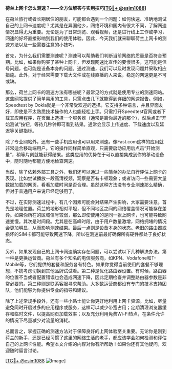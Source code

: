 **荷兰上网卡怎么测速？——全方位解答与实用技巧[[TG💪+ @esim1088](https://t.me/s/esim1088)]**

在荷兰旅行或者长期居住的朋友，可能都会遇到一个问题：如何快速、准确地测试自己的上网卡速度呢？尤其是在异国他乡，网络环境和国内有很大不同，了解网速情况显得尤为重要。无论是为了日常浏览、观看视频，还是进行线上工作或学习，网速的好坏直接影响到我们的使用体验。因此，今天我们就来聊聊荷兰上网卡的测速方法以及一些需要注意的小技巧。

首先，为什么我们需要测速呢？测速可以帮助我们判断当前网络的质量是否符合预期。比如，如果你购买了某种上网卡，但发现网速比宣传的要慢很多，这可能是信号问题，也可能是设备本身的问题。通过测速，我们可以及时发现问题并采取相应措施。此外，对于经常需要下载大文件或在线直播的人来说，稳定的网速更是不可或缺。

那么，荷兰上网卡的测速方法有哪些呢？最常见的方式就是使用专业的测速网站。这些网站提供了简单易用的工具，只需点击几下就能得到详细的网速报告。例如，Speedtest by Ookla就是一个非常受欢迎的选择。它支持多种语言，并且界面友好，即使是不太熟悉技术操作的人也能轻松上手。只需打开Speedtest官网或者下载其应用程序，在页面上选择一个服务器（通常是离你最近的那个），然后点击“开始测试”按钮，等待几秒钟即可看到结果。通常会显示上传速度、下载速度以及延迟等关键指标。

除了专业网站外，还有一些手机应用也可以用来测速。像Fast.com这样的应用就非常适合移动端用户。它的操作同样简单直观，只需要启动应用后点击“开始测量”，稍等片刻就能获得结果。这类应用的优势在于可以直接集成到你的移动设备中，随时随地都能方便地检查网速。

当然，除了依赖外部工具之外，我们还可以通过一些简单的办法自行评估上网卡的表现。比如尝试播放一段高清视频，观察是否有卡顿现象；或者访问一些需要大量数据加载的网页，看看加载时间是否合理。虽然这种方法没有专业测速那么精确，但对于普通用户来说已经足够用了。

不过，在实际测速过程中，有几个因素可能会对结果产生影响，大家需要注意。首先是地理位置。荷兰的地形相对平坦，但不同地区之间的网络覆盖情况可能存在差异。如果你所在的区域信号较弱，那么即使使用的是同一张上网卡，也可能导致网速变慢。其次是时间段。尤其是在高峰时段，由于用户数量激增，网络拥堵的情况会更加明显，从而影响测速结果。最后一点则是设备本身的状态。老旧的路由器或损坏的SIM卡都可能导致网速下降，所以在测速前最好确保所有硬件都处于良好状态。

另外，如果发现自己的上网卡网速确实存在问题，可以尝试以下几种解决办法。第一种是更换运营商。荷兰有多个知名的电信服务商，如KPN、Vodafone和T-Mobile等，它们提供的套餐和服务各有特色。如果你觉得当前使用的套餐不够理想，不妨考虑切换到其他品牌试试看。第二种是优化路由器设置。有时候，路由器的位置不当或者配置错误也会造成网速下降，因此定期检查并调整路由器参数是非常必要的。第三种则是联系客服寻求帮助。大多数运营商都设有专门的技术支持团队，他们能够为你提供专业的指导和建议。

除了上述常规手段外，还有一些小贴士能让你更好地利用上网卡资源。比如，尽量避免同时开启过多的应用程序或服务，这样可以减少带宽占用；定期清理浏览器缓存和临时文件，以提高网页加载效率；以及充分利用免费Wi-Fi热点，在条件允许的情况下尽量减少对流量的消耗。

总而言之，掌握正确的测速方法对于保障良好的上网体验至关重要。无论你是刚到荷兰的新手，还是已经习惯了这里的网络生活的老手，都应该学会如何检测和评估自己的上网卡性能。希望本文介绍的内容对你有所帮助！如果你还有其他疑问，欢迎随时留言讨论。

[[TG💪+ @esim1088](https://t.me/s/esim1088) ![Image](https://i.postimg.cc/4NQfJmqS/Snipaste-2025-05-13-00-14-12.png)]